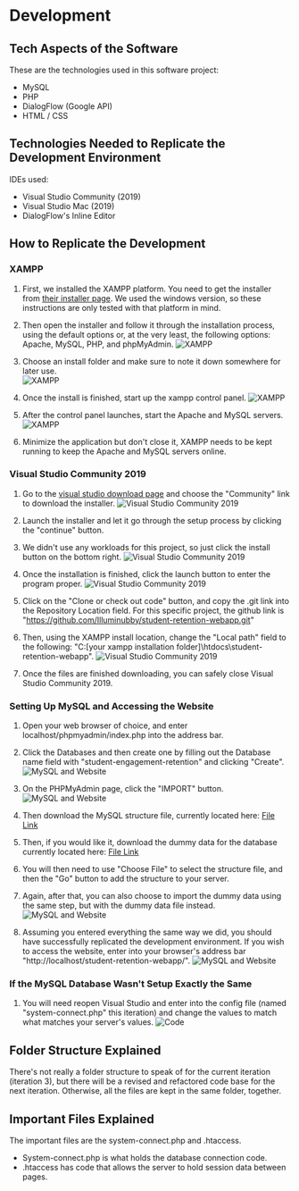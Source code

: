 # Development


## Tech Aspects of the Software
These are the technologies used in this software project:
- MySQL
- PHP
- DialogFlow (Google API)
- HTML / CSS


## Technologies Needed to Replicate the Development Environment
IDEs used:
- Visual Studio Community (2019)
- Visual Studio Mac (2019) 
- DialogFlow's Inline Editor


## How to Replicate the Development
### XAMPP
1. First, we installed the XAMPP platform. You need to get the installer from [their installer page](https://www.apachefriends.org/index.html). We used the windows version, so these instructions are only tested with that platform in mind.

1. Then open the installer and follow it through the installation process, using the default options or, at the very least, the following options: Apache, MySQL, PHP, and phpMyAdmin. 
![XAMPP][XAMPP1]

1. Choose an install folder and make sure to note it down somewhere for later use.  
![XAMPP][XAMPP2]

1. Once the install is finished, start up the xampp control panel. 
![XAMPP][XAMPP3]

1. After the control panel launches, start the Apache and MySQL servers. 
![XAMPP][XAMPP4]

1. Minimize the application but don't close it, XAMPP needs to be kept running to keep the Apache and MySQL servers online.

### Visual Studio Community 2019
1. Go to the [visual studio download page](https://visualstudio.microsoft.com/downloads/) and choose the "Community" link to download the installer. 
![Visual Studio Community 2019][VSC1]

1. Launch the installer and let it go through the setup process by clicking the "continue" button.

1. We didn't use any workloads for this project, so just click the install button on the bottom right. 
![Visual Studio Community 2019][VSC2]

1.  Once the installation is finished, click the launch button to enter the program proper. 
![Visual Studio Community 2019][VSC3]

1. Click on the "Clone or check out code" button, and copy the .git link into the Repository Location field. For this specific project, the github link is "https://github.com/Illuminubby/student-retention-webapp.git"
1. Then, using the XAMPP install location, change the "Local path" field to the following: "C:\[your xampp installation folder]\htdocs\student-retention-webapp". 
![Visual Studio Community 2019][VSC4]

1. Once the files are finished downloading, you can safely close Visual Studio Community 2019.

### Setting Up MySQL and Accessing the Website
1. Open your web browser of choice, and enter localhost/phpmyadmin/index.php into the address bar.

1. Click the Databases and then create one by filling out the Database name field with "student-engagement-retention" and clicking "Create".
![MySQL and Website][Website2]

1. On the PHPMyAdmin page, click the "IMPORT" button.
![MySQL and Website][Website2]

1. Then download the MySQL structure file, currently located here: [File Link](https://github.com/Brendenjones12/Student-Engagement-and-Retention-Tool/blob/master/Auxiliary%20Files/MySQL%20Table%20Setup/MySQL_Structure.sql)
1. Then, if you would like it, download the dummy data for the database currently located here: [File Link](https://github.com/Brendenjones12/Student-Engagement-and-Retention-Tool/blob/master/Auxiliary%20Files/MySQL%20Table%20Setup/Dummy_Data.sql)

1. You will then need to use "Choose File" to select the structure file, and then the "Go" button to add the structure to your server.
1. Again, after that, you can also choose to import the dummy data using the same step, but with the dummy data file instead.
![MySQL and Website][Website3]

1. Assuming you entered everything the same way we did, you should have successfully replicated the development environment. If you wish to access the website, enter into your browser's address bar "http://localhost/student-retention-webapp/".
![MySQL and Website][Website4]


### If the MySQL Database Wasn't Setup Exactly the Same
1. You will need reopen Visual Studio and enter into the config file (named "system-connect.php" this iteration) and change the values to match what matches your server's values.
![Code][Code]


## Folder Structure Explained
There's not really a folder structure to speak of for the current iteration (iteration 3), but there will be a revised and refactored code base for the next iteration. Otherwise, all the files are kept in the same folder, together.


## Important Files Explained
The important files are the system-connect.php and .htaccess.
- System-connect.php is what holds the database connection code.
- .htaccess has code that allows the server to hold session data between pages.


[XAMPP1]:	https://github.com/Brendenjones12/Student-Engagement-and-Retention-Tool/blob/master/Auxiliary%20Files/Pictures/Development/XAMPP%201.png	"XAMPP"
[XAMPP2]:	https://github.com/Brendenjones12/Student-Engagement-and-Retention-Tool/blob/master/Auxiliary%20Files/Pictures/Development/XAMPP%202.png	"XAMPP"
[XAMPP3]:	https://github.com/Brendenjones12/Student-Engagement-and-Retention-Tool/blob/master/Auxiliary%20Files/Pictures/Development/XAMPP%203.png	"XAMPP"
[XAMPP4]:	https://github.com/Brendenjones12/Student-Engagement-and-Retention-Tool/blob/master/Auxiliary%20Files/Pictures/Development/XAMPP%204.png	"XAMPP"
[VSC1]:		https://github.com/Brendenjones12/Student-Engagement-and-Retention-Tool/blob/master/Auxiliary%20Files/Pictures/Development/VisualStudioComm2019%201.png	"Visual Studio Community 2019"
[VSC2]:		https://github.com/Brendenjones12/Student-Engagement-and-Retention-Tool/blob/master/Auxiliary%20Files/Pictures/Development/VisualStudioComm2019%202.png	"Visual Studio Community 2019"
[VSC3]:		https://github.com/Brendenjones12/Student-Engagement-and-Retention-Tool/blob/master/Auxiliary%20Files/Pictures/Development/VisualStudioComm2019%203.png	"Visual Studio Community 2019"
[VSC4]:		https://github.com/Brendenjones12/Student-Engagement-and-Retention-Tool/blob/master/Auxiliary%20Files/Pictures/Development/VisualStudioComm2019%204.png	"Visual Studio Community 2019"
[Website1]:	https://github.com/Brendenjones12/Student-Engagement-and-Retention-Tool/blob/master/Auxiliary%20Files/Pictures/Development/Website%201.png	"MySQL and Website"
[Website2]:	https://github.com/Brendenjones12/Student-Engagement-and-Retention-Tool/blob/master/Auxiliary%20Files/Pictures/Development/Website%202.png	"MySQL and Website"
[Website3]:	https://github.com/Brendenjones12/Student-Engagement-and-Retention-Tool/blob/master/Auxiliary%20Files/Pictures/Development/Website%203.png	"MySQL and Website"
[Website4]:	https://github.com/Brendenjones12/Student-Engagement-and-Retention-Tool/blob/master/Auxiliary%20Files/Pictures/Development/Website%204.png	"MySQL and Website"
[Code]:		https://github.com/Brendenjones12/Student-Engagement-and-Retention-Tool/blob/master/Auxiliary%20Files/Pictures/Development/Code.png			"Code"